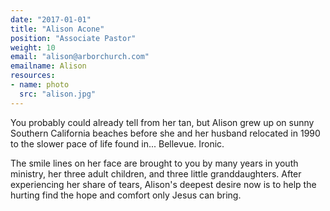 ```yaml
---
date: "2017-01-01"
title: "Alison Acone"
position: "Associate Pastor"
weight: 10
email: "alison@arborchurch.com"
emailname: Alison
resources:
- name: photo
  src: "alison.jpg"
---
```

You probably could already tell from her tan, but Alison grew up on sunny Southern California beaches before she and her husband relocated in 1990 to the slower pace of life found in... Bellevue. Ironic. 

The smile lines on her face are brought to you by many years in youth ministry, her three adult children, and three little granddaughters. After experiencing her share of tears, Alison's deepest desire now is to help the hurting find the hope and comfort only Jesus can bring.
